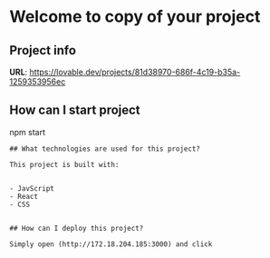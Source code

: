 # Welcome to copy of  your  project 

## Project info

**URL**: https://lovable.dev/projects/81d38970-686f-4c19-b35a-1259353956ec

## How can I start project
  npm start
  
```
## What technologies are used for this project?

This project is built with:


- JavScript
- React
- CSS


## How can I deploy this project?

Simply open (http://172.18.204.185:3000) and click

